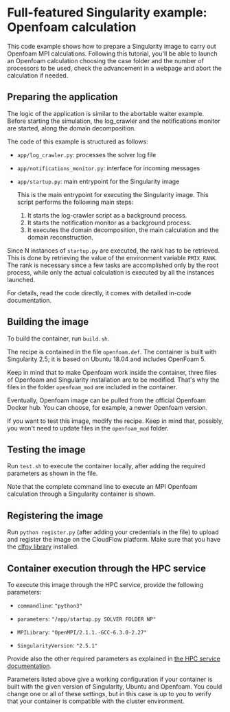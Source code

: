 # Full-featured Singularity example: Openfoam calculation

This code example shows how to prepare a Singularity image to carry out
Openfoam MPI calculations.
Following this tutorial, you'll be able to launch an Openfoam calculation
choosing the case folder and the number of processors to be used, check the
advancement in a webpage and abort the calculation if needed.

## Preparing the application

The logic of the application is similar to the abortable waiter example.
Before starting the simulation, the log_crawler and the notifications monitor
are started, along the domain decomposition.

The code of this example is structured as follows:

* `app/log_crawler.py`: processes the solver log file

* `app/notifications_monitor.py`: interface for incoming messages

* `app/startup.py`: main entrypoint for the Singularity image

  This is the main entrypoint for executing the Singularity image. This script
  performs the following main steps:
  1. It starts the log-crawler script as a background process.
  2. It starts the notification monitor as a background process.
  3. It executes the domain decomposition, the main calculation and the domain
     reconstruction.

Since N instances of `startup.py` are executed, the rank has to be retrieved. This
is done by retrieving the value of the environment variable `PMIX_RANK`.
The rank is necessary since a few tasks are accomplished only by the root process,
while only the actual calculation is executed by all the instances launched.

For details, read the code directly, it comes with detailed in-code documentation.

## Building the image

To build the container, run `build.sh`.

The recipe is contained in the file `openfoam.def`.
The container is built with Singularity 2.5; it is based on Ubuntu 18.04 and includes
OpenFoam 5.

Keep in mind that to make Openfoam work inside the container, three files of
Openfoam and Singularity installation are to be modified. That's why the files in the
folder `openfoam_mod` are included in the container.

Eventually, Openfoam image can be pulled from the official Openfoam Docker hub.
You can choose, for example, a newer Openfoam version.

If you want to test this image, modify the recipe. Keep in mind that, possibly,
you won't need to update files in the `openfoam_mod` folder.

## Testing the image

Run `test.sh` to execute the container locally, after adding the required parameters
as shown in the file.

Note that the complete command line to execute an MPI Openfoam calculation through a
Singularity container is shown.

## Registering the image

Run `python register.py` (after adding your credentials in the file) to upload
and register the image on the CloudFlow platform. Make sure that you have the
[clfpy library](https://github.com/CloudiFacturing/clfpy) installed.

## Container execution through the HPC service

To execute this image through the HPC service, provide the following parameters:

* `commandline`: `"python3"`

* `parameters`: `"/app/startup.py SOLVER FOLDER NP"`

* `MPILibrary`: `"OpenMPI/2.1.1.-GCC-6.3.0-2.27"`

* `SingularityVersion`: `"2.5.1"`

Provide also the other required parameters as explained in
[the HPC service documentation](../../../workflow_creation/HPC_service.md).

Parameters listed above give a working configuration if your container is built with
the given version of Singularity, Ubuntu and Openfoam. You could change one  or all of
these settings, but in this case is up to you to verify that your container is compatible
with the cluster environment.
